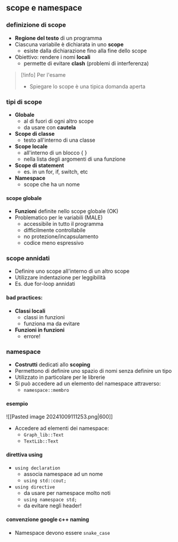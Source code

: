 ## scope e namespace
### definizione di scope
- **Regione del testo** di un programma
- Ciascuna variabile è dichiarata in uno **scope**
	- esiste dalla dichiarazione fino alla fine dello scope
- Obiettivo: rendere i nomi **locali**
	- permette di evitare **clash** (problemi di interferenza)

>[!info] Per l'esame
>- Spiegare lo scope è una tipica domanda aperta

### tipi di scope
- **Globale**
	- al di fuori di ogni altro scope
	- da usare con **cautela**
- **Scope di classe**
	- testo all'interno di una classe
- **Scope locale**
	- all'interno di un blocco { }
	- nella lista degli argomenti di una funzione
- **Scope di statement**
	- es. in un for, if, switch, etc
- **Namespace**
	- scope che ha un nome
#### scope globale
- **Funzioni** definite nello scope globale (OK)
- Problematico per le variabili (MALE)
	- accessibile in tutto il programma
	- difficilmente controllabile
	- no protezione/incapsulamento
	- codice meno espressivo
### scope annidati
- Definire uno scope all'interno di un altro scope
- Utilizzare indentazione per leggibilità
- Es. due for-loop annidati
#### bad practices:
- **Classi locali**
	- classi in funzioni
	- funziona ma da evitare
- **Funzioni in funzioni**
	- errore!
### namespace
- **Costrutti** dedicati allo **scoping**
- Permettono di definire uno spazio di nomi senza definire un tipo
- Utilizzato in particolare per le librerie
- Si può accedere ad un elemento del namespace attraverso:
	- ```namespace::membro```
#### esempio
![[Pasted image 20241009111253.png|600]]
- Accedere ad elementi dei namespace:
	- ```Graph_lib::Text```
	- ```TextLib::Text```
#### direttiva using
- ```using declaration```
	- associa namespace ad un nome
	- ```using std::cout;```
- ```using directive```
	- da usare per namespace molto noti
	- ```using namespace std;```
	- da evitare negli header!
#### convenzione google c++ naming
- Namespace devono essere ```snake_case```
